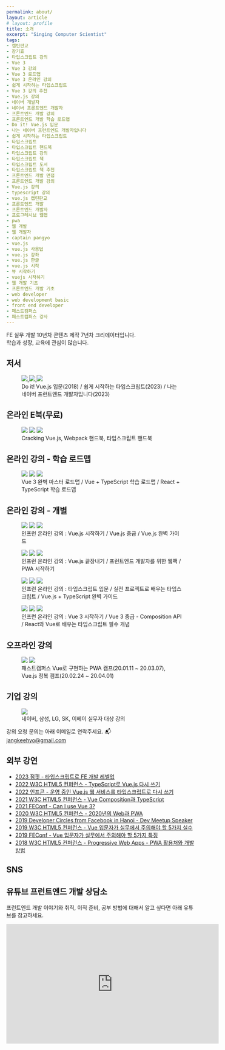 ```yaml
---
permalink: about/
layout: article
# layout: profile
title: 소개
excerpt: "Singing Computer Scientist"
tags:
- 캡틴판교
- 장기효
- 타입스크립트 강의
- Vue 3
- Vue 3 강의
- Vue 3 로드맵
- Vue 3 온라인 강의
- 쉽게 시작하는 타입스크립트
- Vue 3 강의 추천
- Vue.js 강의
- 네이버 개발자
- 네이버 프론트엔드 개발자
- 프론트엔드 개발 강의
- 프론트엔드 개발 학습 로드맵
- Do it! Vue.js 입문
- 나는 네이버 프런트엔드 개발자입니다
- 쉽게 시작하는 타입스크립트
- 타입스크립트
- 타입스크립트 핸드북
- 타입스크립트 강의
- 타입스크립트 책
- 타입스크립트 도서
- 타입스크립트 책 추천
- 프론트엔드 개발 면접
- 프론트엔드 개발 강의
- Vue.js 강의
- typescript 강의
- vue.js 캡틴판교
- 프론트엔드 개발
- 프론트엔드 개발자
- 프로그레시브 웹앱
- pwa
- 웹 개발
- 웹 개발자
- captain pangyo
- vue.js
- vue.js 사용법
- vue.js 강좌
- vue.js 한글
- vue.js 시작
- 뷰 시작하기
- vuejs 시작하기
- 웹 개발 기초
- 프론트엔드 개발 기초
- web developer
- web development basic
- front end developer
- 패스트캠퍼스
- 패스트캠퍼스 강사
---
```


FE 실무 개발 10년차 콘텐츠 제작 7년차 크리에이터입니다.<br/>
학습과 성장, 교육에 관심이 많습니다.

## 저서

<figure class="third">
	<a href="http://www.yes24.com/24/goods/58206961?scode=032&OzSrank=1" target="_blank">
    <img src="{{ site.url }}/images/posts/web/vuejs/vue-yes24.jpeg">
  </a>
  <a href="https://www.yes24.com/Product/Goods/119410497" target="_blank">
    <img src="{{ site.url }}/images/posts/web/book/ts-book-cover.png">
  </a>
  <a href="https://www.yes24.com/Product/Goods/118444205" target="_blank">
    <img src="{{ site.url }}/images/posts/web/book/iam-naver-fe.jpeg">
  </a>
	<figcaption>Do it! Vue.js 입문(2018) / 쉽게 시작하는 타입스크립트(2023) / 나는 네이버 프런트엔드 개발자입니다(2023)</figcaption>
</figure>

## 온라인 E북(무료)

<figure class="third">
  <a href="https://joshua1988.github.io/vue-camp/" target="_blank"><img src="{{ site.url }}/images/posts/web/vuejs/cracking-vuejs.png"></a>
	<a href="https://joshua1988.github.io/webpack-guide/" target="_blank"><img src="{{ site.url }}/images/posts/web/webpack/webpack-guide.png"></a>
	<a href="https://joshua1988.github.io/ts/" target="_blank"><img src="{{ site.url }}/images/posts/web/typescript/ts-handbook.png"></a>
	<figcaption>Cracking Vue.js, Webpack 핸드북, 타입스크립트 핸드북</figcaption>
</figure>

## 온라인 강의 - 학습 로드맵

<figure class="third">
  <a href="https://www.inflearn.com/roadmaps/746" target="_blank"><img src="{{ site.url }}/images/posts/web/inflearn/vue3-roadmap.png"></a>
	<a href="https://www.inflearn.com/roadmaps/466" target="_blank"><img src="{{ site.url }}/images/posts/web/inflearn/vue-ts-roadmap.png"></a>
	<a href="https://www.inflearn.com/roadmaps/714" target="_blank"><img src="{{ site.url }}/images/posts/web/inflearn/react-ts-roadmap.png"></a>
	<figcaption>Vue 3 완벽 마스터 로드맵 / Vue + TypeScript 학습 로드맵 / React + TypeScript 학습 로드맵</figcaption>
</figure>

## 온라인 강의 - 개별

<figure class="third">
	<a href="https://www.inflearn.com/course/Age-of-Vuejs?inst=72986832&utm_source=blog&utm_medium=githubio&utm_campaign=captianpangyo&utm_term=banner" target="_blank"><img src="{{ site.url }}/images/posts/web/inflearn/lv1.png"></a>
	<a href="https://www.inflearn.com/course/vue-pwa-vue-js-중급?inst=dd3b6c65&utm_source=blog&utm_medium=githubio&utm_campaign=captianpangyo&utm_term=banner" target="_blank"><img src="{{ site.url }}/images/posts/web/inflearn/lv2.png"></a>
	<a href="https://www.inflearn.com/course/vue-js?inst=c76b3a50&utm_source=blog&utm_medium=githubio&utm_campaign=captianpangyo&utm_term=banner" target="_blank"><img src="{{ site.url }}/images/posts/web/inflearn/lv3.png"></a>
	<figcaption>인프런 온라인 강의 : Vue.js 시작하기 / Vue.js 중급 / Vue.js 완벽 가이드</figcaption>
</figure>

<figure class="third">
	<a href="https://www.inflearn.com/course/vue-js-끝내기-캡틴판교?inst=2071ec73&utm_source=blog&utm_medium=githubio&utm_campaign=captianpangyo&utm_term=banner" target="_blank"><img src="{{ site.url }}/images/posts/web/inflearn/lv4.png"></a>
	<a href="https://www.inflearn.com/course/프런트엔드-웹팩?inst=747606f7&utm_source=blog&utm_medium=githubio&utm_campaign=captianpangyo&utm_term=banner" target="_blank"><img src="{{ site.url }}/images/posts/web/inflearn/webpack.png"></a>
	<a href="https://www.inflearn.com/course/pwa?utm_source=blog&utm_medium=githubio&utm_campaign=captianpangyo&utm_term=banner" target="_blank"><img src="{{ site.url }}/images/posts/web/inflearn/pwa.jpg"></a>
	<figcaption>인프런 온라인 강의 : Vue.js 끝장내기 / 프런트엔드 개발자를 위한 웹팩 / PWA 시작하기</figcaption>
</figure>

<figure class="third">
	<a href="https://www.inflearn.com/course/타입스크립트-입문?inst=f1ae9299&utm_source=blog&utm_medium=githubio&utm_campaign=captianpangyo&utm_term=banner" target="_blank"><img src="{{ site.url }}/images/posts/web/inflearn/ts1.png"></a>
  <a href="https://www.inflearn.com/course/타입스크립트-실전?inst=e5a8f85e&utm_source=blog&utm_medium=githubio&utm_campaign=captianpangyo&utm_term=banner" target="_blank"><img src="{{ site.url }}/images/posts/web/inflearn/ts2.png"></a>
  <a href="https://www.inflearn.com/course/vue-ts?inst=0ced8395&utm_source=blog&utm_medium=githubio&utm_campaign=captianpangyo&utm_term=banner" target="_blank"><img src="{{ site.url }}/images/posts/web/inflearn/vue-ts.png"></a>
	<figcaption>인프런 온라인 강의 : 타입스크립트 입문 / 실전 프로젝트로 배우는 타입스크립트 / Vue.js + TypeScript 완벽 가이드</figcaption>
</figure>

<figure class="third">
	<a href="https://inf.run/cXB4" target="_blank"><img src="{{ site.url }}/images/posts/web/inflearn/vue3-learn.png"></a>
  <a href="https://inf.run/MZgCg" target="_blank"><img src="{{ site.url }}/images/posts/web/inflearn/vue3-composition.png"></a>
  <a href="https://inf.run/fdprC" target="_blank"><img src="{{ site.url }}/images/posts/web/inflearn/react-vue-ts.png"></a>
	<figcaption>인프런 온라인 강의 : Vue 3 시작하기 / Vue 3 중급 - Composition API / React와 Vue로 배우는 타입스크립트 필수 개념</figcaption>
</figure>

## 오프라인 강의

<figure class="half">
	<a href="https://www.fastcampus.co.kr/dev_camp_wap/" target="_blank"><img src="{{ site.url }}/images/posts/web/fastcampus/wap.png"></a>
	<a href="https://www.fastcampus.co.kr/dev_camp_vue" target="_blank"><img src="{{ site.url }}/images/posts/web/fastcampus/vue.png"></a>
	<figcaption>패스트캠퍼스 Vue로 구현하는 PWA 캠프(20.01.11 ~ 20.03.07), Vue.js 정복 캠프(20.02.24 ~ 20.04.01)</figcaption>
</figure>

## 기업 강의

<figure class="full">
	<img src="{{ site.url }}/images/corporate-classes.png">
	<figcaption>네이버, 삼성, LG, SK, 이베이 실무자 대상 강의</figcaption>
</figure>

강의 요청 문의는 아래 이메일로 연락주세요. 📬<br>
<a href="mailto:jangkeehyo@gmail.com">jangkeehyo@gmail.com</a>

## 외부 강연

- [2023 점핏 - 타입스크립트로 FE 개발 레벨업](https://levelup-with-ts.netlify.app/)
- [2022 W3C HTML5 컨퍼런스 - TypeScript로 Vue.js 다시 쓰기](https://event-us.kr/web/event/51029)
- [2022 인프콘 - 운영 중인 Vue.js 웹 서비스를 타입스크립트로 다시 쓰기](https://infcon2022-vuets.netlify.app/)
- [2021 W3C HTML5 컨퍼런스 - Vue Composition과 TypeScript](https://event-us.kr/web/event/23632)
- [2021 FEConf - Can I use Vue 3?](https://www.youtube.com/watch?v=Z0OG00YQeMg)
- [2020 W3C HTML5 컨퍼런스 - 2020년의 Web과 PWA](https://m.onoffmix.com/event/225007)
- [2019 Developer Circles from Facebook in Hanoi - Dev Meetup Speaker]()
- [2019 W3C HTML5 컨퍼런스 - Vue 입문자가 실무에서 주의해야 할 5가지 실수](https://m.onoffmix.com/event/194459)
- [2019 FEConf - Vue 입문자가 실무에서 주의해야 할 5가지 특징](https://www.youtube.com/watch?v=Z9OGUU6G8vM&list=PLZl3coZhX98rhAwsQ7ZuT4ItnsaY1sRcd&index=16)
- [2018 W3C HTML5 컨퍼런스 - Progressive Web Apps - PWA 활용처와 개발 방법](https://m.onoffmix.com/event/157648)

## SNS

<a class="btn-social youtube" href="https://www.youtube.com/@captainpangyo/"><i class="fa fa-youtube" aria-hidden="true"></i></a>
<a class="btn-social twitter" href="https://twitter.com/jangkeehyo"><i class="fa fa-twitter" aria-hidden="true"></i></a>
<a class="btn-social github" href="https://github.com/joshua1988"><i class="fa fa-github" aria-hidden="true"></i></a>
<a class="btn-social linkedin" href="https://www.linkedin.com/in/gihyojoshuajang/"><i class="fa fa-linkedin" aria-hidden="true"></i></a>
<a class="btn-social facebook" href="https://www.facebook.com/CaptainPangyo"><i class="fa fa-facebook" aria-hidden="true"></i></a>

## 유튜브 프런트엔드 개발 상담소

프런트엔드 개발 이야기와 취직, 이직 준비, 공부 방법에 대해서 알고 싶다면 아래 유튜브를 참고하세요.

<iframe width="560" height="315" src="https://www.youtube.com/embed/b7tUuV8s11I?start=748" title="YouTube video player" frameborder="0" allow="accelerometer; autoplay; clipboard-write; encrypted-media; gyroscope; picture-in-picture; web-share" allowfullscreen></iframe>
